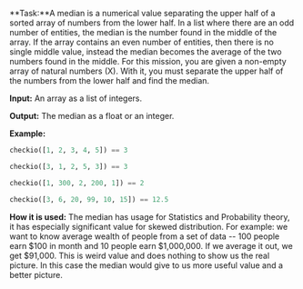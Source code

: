 **Task:**A median is a numerical value separating the upper half of a sorted array of numbers from the lower half. In a list where there are an odd number of entities, the median is the number found in the middle of the array. If the array contains an even number of entities, then there is no single middle value, instead the median becomes the average of the two numbers found in the middle. For this mission, you are given a non-empty array of natural numbers (X). With it, you must separate the upper half of the numbers from the lower half and find the median.

**Input:** An array as a list of integers.

**Output:** The median as a float or an integer.

**Example:**

```python
checkio([1, 2, 3, 4, 5]) == 3

checkio([3, 1, 2, 5, 3]) == 3

checkio([1, 300, 2, 200, 1]) == 2

checkio([3, 6, 20, 99, 10, 15]) == 12.5
```
**How it is used:** The median has usage for Statistics and Probability theory, it has especially significant value for skewed distribution. For example: we want to know average wealth of people from a set of data -- 100 people earn $100 in month and 10 people earn $1,000,000. If we average it out, we get $91,000. This is weird value and does nothing to show us the real picture. In this case the median would give to us more useful value and a better picture. 